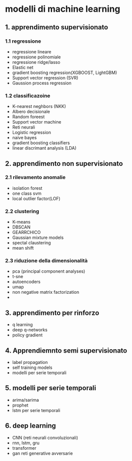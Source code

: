 # modelli di machine learning
## 1. apprendimento supervisionato
### 1.1 regressione
- regressione lineare
- regressione polinomiale
- regressione ridge/lasso
- Elastic net
- gradient boosting regression(XGBOOST, LightGBM)
- Support vector regression (SVR)
- Gaussion process regression
  
### 1.2 classificazoine
- K-nearest neghbors (NKK)
- Albero decisionale
- Random foreest
- Support vector machine
- Reti neurali
- Logistic regression
- naive bayes
- gradient boosting classifiers
- linear discrimant analysis (LDA)

## 2. apprendimento non supervisionato
### 2.1 rilevamento anomalie 
- isolation forest
- one class svm
- local outlier factor(LOF)
  

### 2.2 clustering 
- K-means
- DBSCAN
- GEARRCHICO
- Gaussian mixture models
- spectal claustering 
- mean shift
### 2.3 riduzione della dimensionalità
- pca (principal component analyses)
- t-sne 
- autoencoders
- umap
- non negative matrix factorization
- 


## 3. apprendimento per rinforzo
- q learning
- deep q-networks 
- policy gradient

## 4. Apprendiemnto semi supervisionato
- label propagation
- self training models
- modelli per serie temporali

## 5. modelli per serie temporali
- arima/sarima
- prophet
- lstm per serie temporali

## 6. deep learning
- CNN (reti neurali convoluzionali)
- rnn, lstm, gru
- transformer 
- gan reti generative avversarie
  